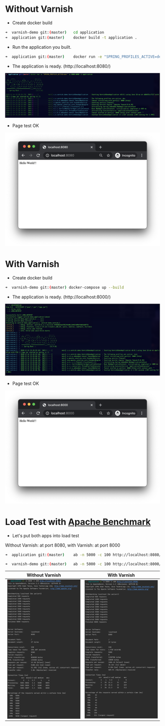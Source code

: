 
# Without Varnish
 - Create docker build
```sh
➜  varnish-demo git:(master)   cd application
➜  application git:(master)    docker build -t application .
```
- Run the application you built.
```sh
➜  application git:(master)    docker run -e "SPRING_PROFILES_ACTIVE=dev" -p 8080:8080 -t application
```
- The application is ready. (http://localhost:8080/)

![Started Spring Boot](/demo-images/without-varnish-application-started.png)

- Page test OK

![Started Spring Boot](/demo-images/without-varnish-application-page-load.png)


# With Varnish
 - Create docker build
```sh
➜  varnish-demo git:(master) docker-compose up --build 
```
- The application is ready. (http://localhost:8000/)

![Started Spring Boot](/demo-images/with-varnish-application-started.png)

- Page test OK

![Started Spring Boot](/demo-images/with-varnish-application-page-load.png)

# Load Test with [Apache Benchmark](https://rieckpil.de/howto-simple-load-testing-with-apache-benchmark/)

- Let's put both apps into load test

Without Varnish: at port 8080, with Varnish: at port 8000

```sh
➜  application git:(master)    ab -n 5000 -c 100 http://localhost:8080/
```
```sh
➜  varnish-demo git:(master)   ab -n 5000 -c 100 http://localhost:8000/
```

Without Varnish            |  With Varnish
:-------------------------:|:-------------------------:
![](/demo-images/without-varnish-result.png)  |  ![](/demo-images/with-varnish-result.png)
